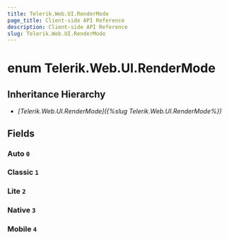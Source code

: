 ```yaml
---
title: Telerik.Web.UI.RenderMode
page_title: Client-side API Reference
description: Client-side API Reference
slug: Telerik.Web.UI.RenderMode
---
```


# enum Telerik.Web.UI.RenderMode

## Inheritance Hierarchy

* *[Telerik.Web.UI.RenderMode]({%slug Telerik.Web.UI.RenderMode%})*

## Fields

### Auto `0`

### Classic `1`

### Lite `2`

### Native `3`

### Mobile `4`


